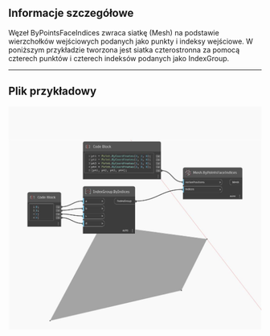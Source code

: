 ## Informacje szczegółowe
Węzeł ByPointsFaceIndices zwraca siatkę (Mesh) na podstawie wierzchołków wejściowych podanych jako punkty i indeksy wejściowe. W poniższym przykładzie tworzona jest siatka czterostronna za pomocą czterech punktów i czterech indeksów podanych jako IndexGroup.
___
## Plik przykładowy

![ByPointsFaceIndices](./Autodesk.DesignScript.Geometry.Mesh.ByPointsFaceIndices_img.jpg)

